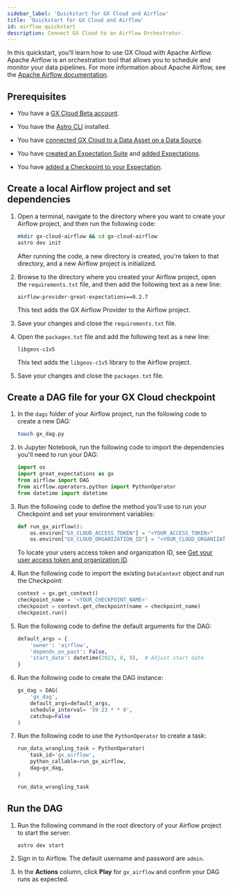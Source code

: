 ```yaml
---
sidebar_label: 'Quickstart for GX Cloud and Airflow'
title: 'Quickstart for GX Cloud and Airflow'
id: airflow_quickstart
description: Connect GX Cloud to an Airflow Orchestrator.
---
```


In this quickstart, you'll learn how to use GX Cloud with Apache Airflow. Apache Airflow is an orchestration tool that allows you to schedule and monitor your data pipelines. For more information about Apache Airflow, see the [Apache Airflow documentation](https://airflow.apache.org/docs/apache-airflow/stable/index.html).

## Prerequisites

- You have a [GX Cloud Beta account](https://greatexpectations.io/cloud).

- You have the [Astro CLI](https://docs.astronomer.io/astro/cli/overview) installed.

- You have [connected GX Cloud to a Data Asset on a Data Source](../data_assets/manage_data_assets#create-a-data-asset).

- You have [created an Expectation Suite](../expectation_suites/manage_expectation_suites.md) and [added Expectations](../expectations/manage_expectations#create-an-expectation).

- You have [added a Checkpoint to your Expectation](../checkpoints/manage_checkpoints#add-a-checkpoint).


## Create a local Airflow project and set dependencies

1. Open a terminal, navigate to the directory where you want to create your Airflow project, and then run the following code:

    ```bash title="Terminal input"
    mkdir gx-cloud-airflow && cd gx-cloud-airflow
    astro dev init
    ```
    After running the code, a new directory is created, you're taken to that directory, and a new Airflow project is initialized.

2. Browse to the directory where you created your Airflow project, open the `requirements.txt` file, and then add the following text as a new line: 

    ```
    airflow-provider-great-expectations==0.2.7
    ```

    This text adds the GX Airflow Provider to the Airflow project.
    
3. Save your changes and close the `requirements.txt` file.

4. Open the `packages.txt` file and add the following text as a new line:

    ```
    libgeos-c1v5
    ```
    This text adds the `libgeos-c1v5` library to the Airflow project.

5. Save your changes and close the `packages.txt` file.

## Create a DAG file for your GX Cloud checkpoint

1. In the `dags` folder of your Airflow project, run the following code to create a new DAG:

    ```bash title="Terminal input"
    touch gx_dag.py
    ```

2. In Jupyter Notebook, run the following code to import the dependencies you'll need to run your DAG:

    ```python title="Jupyter Notebook"
    import os
    import great_expectations as gx
    from airflow import DAG
    from airflow.operators.python import PythonOperator
    from datetime import datetime
    ```

2. Run the following code to define the method you'll use to run your Checkpoint and set your environment variables:

    ```python title="Jupyter Notebook"
    def run_gx_airflow():
        os.environ["GX_CLOUD_ACCESS_TOKEN"] = "<YOUR_ACCESS_TOKEN>"
        os.environ["GX_CLOUD_ORGANIZATION_ID"] = "<YOUR_CLOUD_ORGANIZATION_ID>"
    ```

    To locate your users access token and organization ID, see [Get your user access token and organization ID](/docs/cloud/set_up_gx_cloud#get-your-user-access-token-and-organization-id).


3. Run the following code to import the existing `DataContext` object and run the Checkpoint:

    ```python title="Jupyter Notebook"
    context = gx.get_context()
    checkpoint_name = '<YOUR_CHECKPOINT_NAME>' 
    checkpoint = context.get_checkpoint(name = checkpoint_name)
    checkpoint.run()
    ```

4. Run the following code to define the default arguments for the DAG:

    ```python title="Jupyter Notebook"
    default_args = {
        'owner': 'airflow',
        'depends_on_past': False,
        'start_date': datetime(2023, 8, 9),  # Adjust start date
    }
    ```

5. Run the following code to create the DAG instance:

    ```python title="Jupyter Notebook"
    gx_dag = DAG(
        'gx_dag',  
        default_args=default_args,
        schedule_interval= '59 23 * * 0',    
        catchup=False
    )
    ```

6. Run the following code to use the `PythonOperator` to create a task:

    ```python title="Jupyter Notebook"
    run_data_wrangling_task = PythonOperator(
        task_id='gx_airflow',
        python_callable=run_gx_airflow,
        dag=gx_dag,
    )

    run_data_wrangling_task
    ```

## Run the DAG

1. Run the following command in the root directory of your Airflow project to start the server:

    ```bash title="Terminal input"
    astro dev start
    ```

2. Sign in to Airflow. The default username and password are `admin`.

3. In the **Actions** column, click **Play** for `gx_airflow` and confirm your DAG runs as expected.